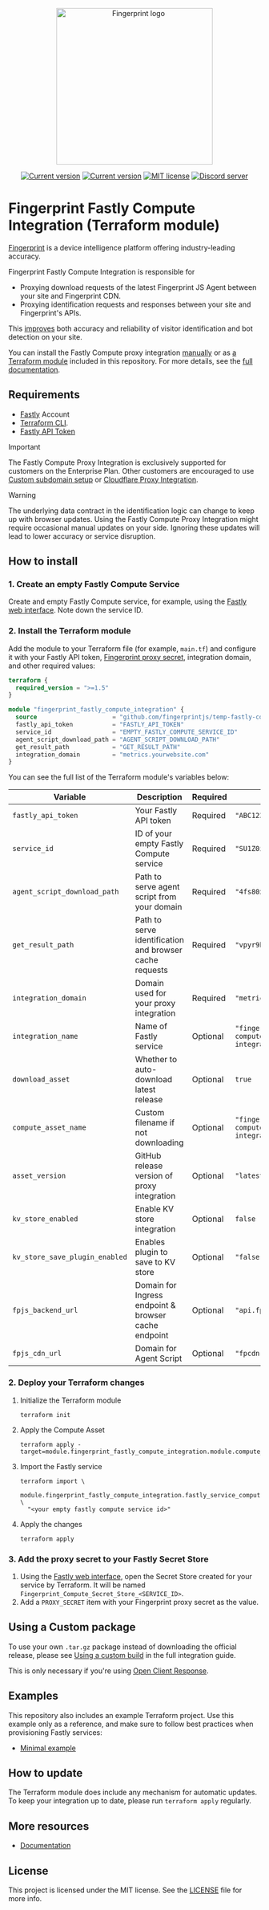 <p align="center">
<a href="https://fingerprint.com">
<picture>
<source media="(prefers-color-scheme: dark)" srcset="https://fingerprintjs.github.io/home/resources/logo_light.svg" />
<source media="(prefers-color-scheme: light)" srcset="https://fingerprintjs.github.io/home/resources/logo_dark.svg" />
<img src="https://fingerprintjs.github.io/home/resources/logo_dark.svg" alt="Fingerprint logo" width="312px" />
</picture>
</a>
</p>

<p align="center">
<a href="https://registry.terraform.io/modules/fingerprintjs/compute-fingerprint-proxy-integration/fastly/latest"><img src="https://img.shields.io/badge/dynamic/json?url=https%3A%2F%2Fregistry.terraform.io%2Fv2%2Fmodules%2Ffingerprintjs%2Fcompute-fingerprint-proxy-integration%2Ffastly%3Finclude%3Dlatest-version&query=%24.included%5B0%5D.attributes.version&prefix=v&label=Terraform" alt="Current version"></a>
<a href="https://github.com/fingerprintjs/terraform-fastly-compute-fingerprint-proxy-integration"><img src="https://img.shields.io/github/v/release/fingerprintjs/terraform-fastly-compute-fingerprint-proxy-integration" alt="Current version"></a>
<a href="https://opensource.org/licenses/MIT"><img src="https://img.shields.io/:license-mit-blue.svg" alt="MIT license"></a>
<a href="https://discord.gg/39EpE2neBg"><img src="https://img.shields.io/discord/852099967190433792?style=logo&label=Discord&logo=Discord&logoColor=white" alt="Discord server"></a>
</p>

# Fingerprint Fastly Compute Integration (Terraform module)

[Fingerprint](https://fingerprint.com/) is a device intelligence platform offering industry-leading accuracy.

Fingerprint Fastly Compute Integration is responsible for

- Proxying download requests of the latest Fingerprint JS Agent between your site and Fingerprint CDN.
- Proxying identification requests and responses between your site and Fingerprint's APIs.

This [improves](https://dev.fingerprint.com/docs/fastly-compute-proxy-integration#the-benefits-of-using-the-fastly-compute-proxy-integration) both accuracy and reliability of visitor identification and bot detection on your site.

You can install the Fastly Compute proxy integration [manually](https://dev.fingerprint.com/docs/deploy-fastly-compute-manually) or as [a Terraform module](https://registry.terraform.io/modules/fingerprintjs/compute-fingerprint-proxy-integration/fastly/latest) included in this repository. For more details, see the [full documentation](https://dev.fingerprint.com/docs/fastly-compute-proxy-integration).

## Requirements

- [Fastly](https://www.fastly.com/signup) Account
- [Terraform CLI](https://developer.hashicorp.com/terraform/install).
- [Fastly API Token](https://manage.fastly.com/account/tokens)

> [!IMPORTANT]  
> The Fastly Compute Proxy Integration is exclusively supported for customers on the Enterprise Plan. Other customers are encouraged to use [Custom subdomain setup](https://dev.fingerprint.com/docs/custom-subdomain-setup) or [Cloudflare Proxy Integration](https://dev.fingerprint.com/docs/cloudflare-integration).

> [!WARNING]  
> The underlying data contract in the identification logic can change to keep up with browser updates. Using the Fastly Compute Proxy Integration might require occasional manual updates on your side. Ignoring these updates will lead to lower accuracy or service disruption.

## How to install

### 1. Create an empty Fastly Compute Service

Create and empty Fastly Compute service, for example, using the [Fastly web interface](https://manage.fastly.com/compute/new). Note down the service ID.

### 2. Install the Terraform module

Add the module to your Terraform file (for example, `main.tf`) and configure it with your Fastly API token, [Fingerprint proxy secret](https://dev.fingerprint.com/docs/fastly-compute-proxy-integration#step-1-create-a-fingerprint-proxy-secret), integration domain, and other required values: 

```terraform
terraform {
  required_version = ">=1.5"
}

module "fingerprint_fastly_compute_integration" {
  source                     = "github.com/fingerprintjs/temp-fastly-compute-terraform"
  fastly_api_token           = "FASTLY_API_TOKEN"
  service_id                 = "EMPTY_FASTLY_COMPUTE_SERVICE_ID"
  agent_script_download_path = "AGENT_SCRIPT_DOWNLOAD_PATH"
  get_result_path            = "GET_RESULT_PATH"
  integration_domain         = "metrics.yourwebsite.com"
}
```

You can see the full list of the Terraform module's variables below:

| Variable                       | Description                                             | Required | Example                                                 |
|--------------------------------|---------------------------------------------------------|----------|---------------------------------------------------------|
| `fastly_api_token`             | Your Fastly API token                                   | Required | `"ABC123...xyz"`                                        |
| `service_id`                   | ID of your empty Fastly Compute service                 | Required | `"SU1Z0isxPaozGVKXdv0eY"`                               |
| `agent_script_download_path`   | Path to serve agent script from your domain             | Required | `"4fs80xgx"`                                            |
| `get_result_path`              | Path to serve identification and browser cache requests | Required | `"vpyr9bev"`                                            |
| `integration_domain`           | Domain used for your proxy integration                  | Required | `"metrics.yourdomain.com"`                              |
| `integration_name`             | Name of Fastly service                                  | Optional | `"fingerprint-fastly-compute-proxy-integration"`        |
| `download_asset`               | Whether to auto-download latest release                 | Optional | `true`                                                  |
| `compute_asset_name`           | Custom filename if not downloading                      | Optional | `"fingerprint-fastly-compute-proxy-integration.tar.gz"` |
| `asset_version`                | GitHub release version of proxy integration             | Optional | `"latest"`                                              |
| `kv_store_enabled`             | Enable KV store integration                             | Optional | `false`                                                 |
| `kv_store_save_plugin_enabled` | Enables plugin to save to KV store                      | Optional | `"false"`                                               |
| `fpjs_backend_url`             | Domain for Ingress endpoint & browser cache endpoint    | Optional | `"api.fpjs.io"`                                         |
| `fpjs_cdn_url`                 | Domain for Agent Script                                 | Optional | `"fpcdn.io"`                                            |

### 2. Deploy your Terraform changes

1. Initialize the Terraform module

    ```shell
    terraform init
    ```

2. Apply the Compute Asset

    ```shell
    terraform apply -target=module.fingerprint_fastly_compute_integration.module.compute_asset
    ```

3. Import the Fastly service

    ```shell
    terraform import \
      module.fingerprint_fastly_compute_integration.fastly_service_compute.fingerprint_integration \
      "<your empty fastly compute service id>"
    ```

4. Apply the changes

    ```shell
    terraform apply
    ```
### 3. Add the proxy secret to your Fastly Secret Store

1. Using the [Fastly web interface](https://manage.fastly.com/compute), open the Secret Store created for your service by Terraform. It will be named `Fingerprint_Compute_Secret_Store_<SERVICE_ID>`.
2. Add a `PROXY_SECRET` item with your Fingerprint proxy secret as the value.

## Using a Custom package
 
To use your own  `.tar.gz` package instead of downloading the official release, please see [Using a custom build](https://dev.fingerprint.com/docs/deploy-fastly-compute-using-terraform#using-a-custom-build-optional) in the full integration guide.

This is only necessary if you're using [Open Client Response](https://dev.fingerprint.com/docs/open-client-response).

## Examples

This repository also includes an example Terraform project. Use this example only as a reference, and make sure to follow best practices when provisioning Fastly services:

- [Minimal example](./examples/minimal/)

## How to update

The Terraform module does include any mechanism for automatic updates. To keep your integration up to date, please run `terraform apply` regularly.

## More resources

- [Documentation](https://dev.fingerprint.com/docs/fastly-compute-proxy-integration)

## License

This project is licensed under the MIT license. See the [LICENSE](/LICENSE) file for more info.

